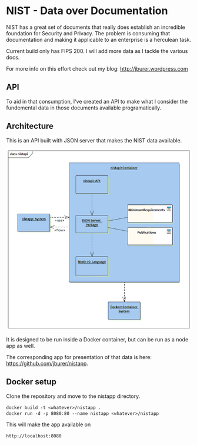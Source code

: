 # NIST - Data over Documentation

NIST has a great set of documents that really does establish an incredible foundation
for Security and Privacy. The problem is consuming that documentation and making it
applicable to an enterprise is a herculean task.

Current build only has FIPS 200. I will add more data as I tackle the various docs.

For more info on this effort check out my blog: <a href="http://jburer.wordpress.com" target="_blank">http://jburer.wordpress.com</a>

## API

To aid in that consumption, I've created an API to
make what I consider the fundemental data in those documents available programatically.

## Architecture

This is an API built with JSON server that makes the NIST data available.

<img src="./images/nistapi.gif" alt="nistapi">

It is designed to be run inside a Docker container, but can be run as a node app as well.

The corresponding app for presentation of that data is here: <a href="https://github.com/jburer/nistapp" target="_blank">https://github.com/jburer/nistapp</a>.

## Docker setup

Clone the repository and move to the nistapp directory.

```
docker build -t <whatever>/nistapp .
docker run -d -p 8080:80 --name nistapp <whatever>/nistapp
```

This will make the app available on

```
http://localhost:8080
```
